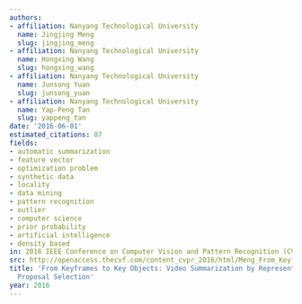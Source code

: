 ```yaml
---
authors:
- affiliation: Nanyang Technological University
  name: Jingjing Meng
  slug: jingjing_meng
- affiliation: Nanyang Technological University
  name: Hongxing Wang
  slug: hongxing_wang
- affiliation: Nanyang Technological University
  name: Junsong Yuan
  slug: junsong_yuan
- affiliation: Nanyang Technological University
  name: Yap-Peng Tan
  slug: yappeng_tan
date: '2016-06-01'
estimated_citations: 87
fields:
- automatic summarization
- feature vector
- optimization problem
- synthetic data
- locality
- data mining
- pattern recognition
- outlier
- computer science
- prior probability
- artificial intelligence
- density based
in: 2016 IEEE Conference on Computer Vision and Pattern Recognition (CVPR)
src: http://openaccess.thecvf.com/content_cvpr_2016/html/Meng_From_Keyframes_to_CVPR_2016_paper.html
title: 'From Keyframes to Key Objects: Video Summarization by Representative Object
  Proposal Selection'
year: 2016
---
```

